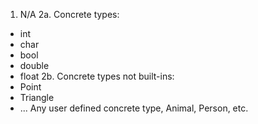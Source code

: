 1. N/A
2a. Concrete types:
  - int
  - char
  - bool
  - double
  - float
2b. Concrete types not built-ins:
  - Point
  - Triangle
  - ... Any user defined concrete type, Animal, Person, etc.
